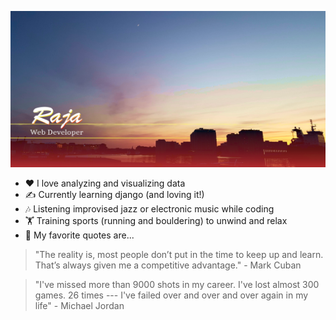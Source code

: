 <a href="https://github.com/leduble" title="Github about page"><img src="https://github.com/LeDuble/LeDuble/blob/main/github_bg_info.png" title="Raja Web Developer" width="812" height="250"></a>


- ❤️ I love analyzing and visualizing data
- ✍️ Currently learning django (and loving it!)
- 🎶 Listening improvised jazz or electronic music while coding
- 🏋️ Training sports (running and bouldering) to unwind and relax
- 💬 My favorite quotes are...
> "The reality is, most people don’t put in the time to keep up and learn. That’s always given me a competitive advantage." - Mark Cuban

> "I've missed more than 9000 shots in my career. I've lost almost 300 games. 26 times --- I've failed over and over and over again in my life" - Michael Jordan
